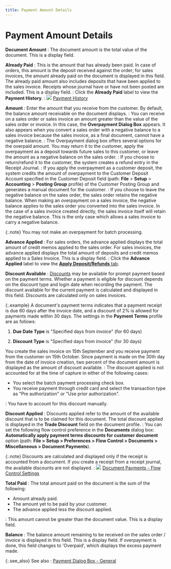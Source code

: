 ```yaml
---
title: Payment Amount Details
---
```


# Payment Amount Details


**Document Amount**
: The document amount is the total value of the document.  This is a display field.


**Already Paid**
: This is the amount that has already been paid. In  case of orders, this amount is the deposit received against the order;  for sales invoices, the amount already paid on the document is displayed  in this field. The already paid amount also includes deposits that have  been applied to the sales invoice. Receipts whose journal have or have  not been posted are included. This is a display field.
: Click the **Already 
 Paid** label to view the **Payment 
 History**.
: ![]({{site.sp_baseurl}}/img/lens.gif) [Payment  History]({{site.sp_baseurl}}/sales-docs/sales-orders/so-proc/pmts-refunds/payment-history/payment_history.html)


**Amount**
: Enter the amount that you receive from the customer.  By default, the balance amount receivable on the document displays.
: You can receive on a sales order or sales invoice  an amount greater than the value of the sales order or invoice. In this  case, the **Overpayment 
 Dialog Box** appears. It also appears when you convert a sales  order with a negative balance to a sales invoice because the sales invoice,  as a final document, cannot have a negative balance.
: The Overpayment dialog box offers several options  for the overpaid amount. You may return it to the customer, apply the  overpayment as a deposit towards future sales to this customer, or leave  the amount as a negative balance on the sales order.
: If you choose to return/refund it to the customer,  the system creates a refund entry in the Receipt Journal.
: If you apply the overpayment as a customer deposit,  the system credits the amount of overpayment to the Customer Deposit Account  specified in the Customer Deposit field (path: **File**  > **Setup** > **Accounting**  > **Posting Group** profile) of  the Customer Posting Group and generates a manual document for the customer.
: If you choose to leave the negative balance on the  sales order, the sales order retains the negative balance. When making  an overpayment on a sales invoice, the negative balance applies to the  sales order you converted into the sales invoice. In the case of a sales  invoice created directly, the sales invoice itself will retain the negative  balance. This is the only case which allows a sales invoice to carry a  negative balance.


{:.note}
You may not make an overpayment for batch  processing.


**Advance Applied**
: For sales orders, the advance applied displays the  total amount of credit memos applied to the sales order. For sales invoices,  the advance applied displays the total amount of deposits and credit memos  applied to a Sales Invoice. This is a display field.
: Click the **Advance 
 Applied** label to view the [**Apply Deposit/Refunds** tab]({{site.sp_baseurl}}/sales-docs/sales-orders/so-proc/pmts-refunds/pmts-on-so/rcpt-dlg/the_payment_dialog_box_apply_deposits_refunds_tab.html).


**Discount Available**
: [Discounts]({{site.sc_chm}}/options/payment-information/payment-terms/payment-term-details/discount_information.html)  may be available for prompt payment based on the payment terms. Whether  a payment is eligible for discount depends on the discount type and login  date when recording the payment. The discount available for the current  payment is calculated and displayed in this field. Discounts are calculated  only on sales invoices.


{:.example}
A document's payment terms indicates that a payment  receipt is due 60 days after the invoice date, and a discount of 2% is  allowed for payments made within 30 days. The settings in the **Payment 
 Terms** profile are as follows:


1. **Due Date Type**  is "Specified days from invoice" (for 60 days)


2. **Discount Type**  is "Specified days from invoice" (for 30 days)


You create the sales invoice on 15th September and you  receive payment from the customer on 15th October. Since payment is made  on the 30th day from the date of invoice creation, two percent of the  document amount is displayed as the amount of discount available.
: The discount applied is not accounted for at the  time of capture in either of the following cases:

- You select  the batch payment processing check box.
- You receive  payment through credit card and select the transaction type as "Pre  authorization" or "Use prior authorization".

: You have to account for this discount manually.


**[]()Discount Applied**
: Discounts applied refer to the amount of the available  discount that is to be claimed for this document. The total discount applied  is displayed in the **Trade Discount** field  on the document profile.
: You can set the following flow control preference  in the **Documents** dialog box: **Automatically apply payment terms discounts 
 for customer document** option<font style="font-family: Verdana;" face="Verdana"> </font>(path: **File 
 &gt; Setup &gt; Preferences &gt; Flow Control &gt; Documents &gt; Miscellaneous 
 &gt; Document Payments**).


{:.note}
Discounts are calculated and displayed only if the receipt  is accounted from a document. If you create a receipt from a receipt journal,  the available discounts are not displayed.
: ![]({{site.sp_baseurl}}/img/lens.gif) [Document  Payments - Flow Control Settings]({{site.bp_chm}}/flow-ctrl/ctrl/opt/misc/miscellaneous_document_payments_step_by_step_business_process_in_everest.html)


**Total Paid**
: The total amount paid on the document is the sum  of the following:

- Amount already  paid.
- The amount  yet to be paid by your customer.
- The advance  applied less the discount applied.

: This amount cannot be greater than the document  value. This is a display field.


**Balance**
: The balance amount remaining to be received on the  sales order / invoice is displayed in this field. This is a display field.  If overpayment is done, this field changes to 'Overpaid', which displays  the excess payment made.


{:.see_also}
See also
: [Payment  Dialog Box - General]({{site.sp_baseurl}}/sales-docs/sales-orders/so-proc/pmts-refunds/pmts-on-so/rcpt-dlg/the_payment_dialog_box_general.html)
